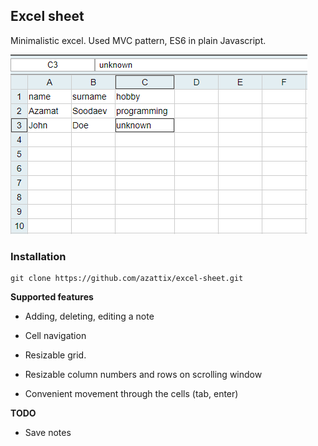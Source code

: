 ## Excel sheet

Minimalistic excel. Used MVC pattern, ES6 in plain Javascript.

![picture alt](public/img/excel.png "Excel background")

### Installation
```
git clone https://github.com/azattix/excel-sheet.git
```

**Supported features**

* Adding, deleting, editing a note

* Cell navigation

* Resizable grid.

* Resizable column numbers and rows on scrolling window

* Convenient movement through the cells (tab, enter)

**TODO**

* Save notes

